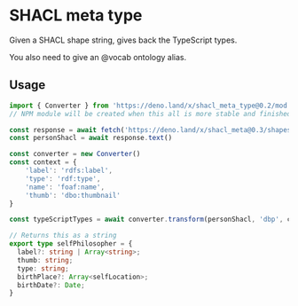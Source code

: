 # SHACL meta type

Given a SHACL shape string, gives back the TypeScript types.

You also need to give an @vocab ontology alias.

## Usage

```TypeScript
import { Converter } from 'https://deno.land/x/shacl_meta_type@0.2/mod.ts'
// NPM module will be created when this all is more stable and finished.

const response = await fetch('https://deno.land/x/shacl_meta@0.3/shapes/Person.ttl')
const personShacl = await response.text()

const converter = new Converter()
const context = {
    'label': 'rdfs:label',
    'type': 'rdf:type',
    'name': 'foaf:name',
    'thumb': 'dbo:thumbnail'
}

const typeScriptTypes = await converter.transform(personShacl, 'dbp', context)

// Returns this as a string
export type selfPhilosopher = {
  label?: string | Array<string>;
  thumb: string;
  type: string;
  birthPlace?: Array<selfLocation>;
  birthDate?: Date;
}

```
